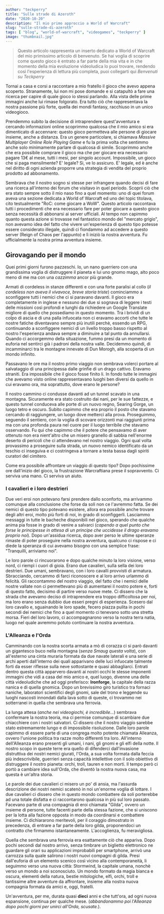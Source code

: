 ```yaml
---
author: "teckperry"
title: "Sulle strade di Azeroth"
date: "2020-10-20"
description: "Il mio primo approccio a World of Warcraft"
slug: "sulle-strade-di-azeroth"
tags: [ "blog", "world-of-warcraft", "videogames", "teckperry" ]
image: "thumbnail.jpg"
---
```


> Questo articolo rappresenta un inserto dedicato a World of Warcraft del mio primissimo articolo di benvenuto. Se hai voglia di scoprire come questo gioco è entrato a far parte della mia vita e in che momento della mia evoluzione videoludica lo puoi trovare, rendendo così l'esperienza di lettura più completa, puoi collegarti qui *Benvenuti su Teckperry*

Tornai a casa e corsi a raccontare a mio fratello il gioco che avevo appena scoperto. Stranamente, lui non mi pose domande e si catapultò a fare una ricerca per capire di quale gioco io stessi parlando. Alla vista delle prime immagini anche lui rimase folgorato. Era tutto ciò che rappresentava la nostra passione più forte, quella dei mondi fantasy, racchiuso in un unico videogioco. 

Prendemmo subito la decisione di intraprendere quest'avventura e cercando informazioni online scoprimmo qualcosa che il mio amico si era dimenticato di accennare: questo gioco permetteva alle persone di giocare insieme, anche a distanza. Era un genere particolare, si chiamava *Massive Multiplayer Online Role Playing Game* e fu la prima volta che sentimmo anche solo minimamente parlare di qualcosa di simile. Scoprimmo anche che era possibile comprare il gioco ma che per giocare era necessario pagare 13€ al mese, tutti i mesi, per singolo account. Impossibile, un gioco che si paga mensilmente? E' legale? Si, ve lo assicuro. E' legale, ed è anche nel diritto di ogni azienda proporre una strategia di vendita del proprio prodotto ad abbonamento. 

Sembrava che il nostro sogno si stesse per infrangere quando decisi di fare una ricerca all'interno dei forum che visitavo in quel periodo. Scoprii ciò che era stato sempre sotto il mio naso fino a quel momento: uno di quei forum aveva una sezione dedicata a World of Warcraft ed uno dei topic titolava, cito testualmente "RoC: come giocare a WoW". Questo articolo raccontava tutti i procedimenti che era necessario fare per poter giocare a questo gioco senza necessità di abbonarsi ai server ufficiali. Al tempo non capimmo quanto questa azione si trovasse nel fantastico mondo del "mercato grigio", non avevamo idea del fatto che vivere un'esperienza di questo tipo potesse essere considerato illegale, quindi ci fiondammo ad accedere a questo server (Reign of Chaos per l'appunto) e lì iniziò la nostra avventura. Fu ufficialmente la nostra prima avventura insieme.

## Girovagando per il mondo
Quei primi giorni furono pazzeschi. Io, un nano guerriero con una grandissima voglia di distruggere il pianeta e lui uno gnomo mago, alto poco meno di me ma con una *cazzimma* ancor più grande.

Armati di cordeless in stanze differenti e con una forte paralisi al collo (*il cordeless non aveva il vivavoce, breve storia triste*) cominciammo a sconfiggere tutti i nemici che ci si paravano davanti. Il gioco era completamente in inglese e nessuno dei due si sognava di leggere i testi delle missioni così profondi e lunghi da richiedere un Google Translate migliore di quello che possediamo in questo momento. Tra i brividi di un colpo di ascia e di una palla infuocata non ci eravamo accorti che tutte le nostre fatiche diventavano sempre più inutili perchè, essendo un RPG, continuando a sconfiggere nemici di un livello troppo basso rispetto al nostro l'esperienza andava sempre a diminuire a tal punto da annullarsi. Quando ci accorgemmo della situazione, fummo presi da un momento di euforia nel sentirci già i padroni della nostra valle. Decidemmo quindi, di incamminarci tra le montagne innevate di Dun Morogh, alla scoperta di un mondo infinito.

Passavano le ore ma il nostro primo viaggio non sembrava volerci portare al salvataggio di una principessa dalle grinfie di un drago cattivo. Eravamo straniti. Era impossibile che il gioco fosse finito li. In fondo tutte le immagini che avevamo visto online rappresentavano luoghi ben diversi da quello in cui eravamo ora, ma soprattutto, dove erano le persone?

Il nostro cammino ci condusse davanti ad un tunnel scavato in una montagna. Sicuramente era stato costruito dai nani, per le sue fattezze, e questo tunnel conduceva alle porte di un nuovo regno, Searing Gorge, un luogo tetro e oscuro. Subito capimmo che era proprio il posto che stavamo cercando di raggiungere, un luogo dove metterci alla prova. Proseguimmo, seguendo il sentiero, con la voglia di scovare orizzonti mai raggiunti prima ma con una profonda paura nel cuore per il luogo terribile che stavamo osservando. Fu qui che capimmo che il potere che pensavamo di aver ottenuto non era nient'altro che un misero granello di sabbia nell'enorme deserto di pericoli che ci attendevano nel nostro viaggio. Ogni qual volta provassimo a proseguire sulla strada, un nuovo nemico identificato da un teschio ci inseguiva e ci costringeva a tornare a testa bassa dagli spiriti curatori del cimitero.

Come era possibile affrontare un viaggio di questo tipo? Dopo pochissime ore dall'inizio del gioco, la frustrazione Warcraftiana prese il sopravvento. Ci serviva una mano. Ci serviva un aiuto.

### I cavalieri e i loro destrieri

Due veri eroi non potevano farsi prendere dallo sconforto, ma arrivammo comunque alla conclusione che forse da soli non ce l'avremmo fatta. Se dei nemici di questo tipo potevano esistere, allora era possibile anche trovare degli altri eroi, molto più forti di noi, in grado di sconfiggerli. Lasciammo messaggi in tutte le bacheche disponibili nel gioco, sperando che qualche anima pia fosse in grado di venire a salvarci (*capendo a quel punto che forse le principesse in attesa di un principe che uccidesse il drago eravamo proprio noi*). Dopo un'assidua ricerca, dopo aver perso le ultime speranze rimaste di poter proseguire nella nostra avventura, qualcuno ci rispose e ci diede la speranza di cui avevamo bisogno con una semplice frase: "Tranquilli, arriviamo noi". 

Le loro parole ci rincuorarono e dopo qualche minuto la loro visione, verso nord, ci riempì i cuori di gioia. Erano due cavalieri, sulla sella dei loro destrieri. Due umani, sembravano, con i loro cavalli provvisti di armatura.
Sbracciando, cercammo di farci riconoscere e al loro arrivo urlammo di felicità. Gli raccontammo del nostro viaggio, del fatto che i nemici delle nostre vallate non ci permettevano più di aumentarei il nostro potere e, forti di questo fatto, decisimo di partire verso nuove mete. Ci dissero che la strada che avevamo deciso di intraprendere era troppo difficoltosa per noi, ma loro erano senza dubbio due esseri pregni di esperienza. Scesero dal loro cavallo e, sguainando le loro spade, fecero piazza pulita in pochi secondi dei nemici che fino a quel momento ci tenevano sotto una stretta morsa. Fieri del loro lavoro, ci accompagnarono verso la nostra terra natia, luogo nel quale avremmo potuto continuare la nostra avventura.

### L'Alleanza e l'Orda

Camminando con la nostra scorta armata a mò di corazza ci si parò davanti un gigantesco buco nella montagna (*senza Smaug questa volta*), con all'esterno una cinta muraria formata da due navate laterali e una serie di archi aperti dall'interno dei quali apparivano delle luci infuocate talmente forti da esser riflesse sulla neve sottostante e quasi abbagliarci. Entrati dentro questa città apparvero davanti ai nostri occhi le stesse imponenti immagini che vidi a casa del mio amico e, quel luogo, divenne una delle città videoludiche che ad oggi preferisco: **Ironforge**, la capitale della razza nanica e di quella gnomica. Dopo un brevissimo giro turistico tra fornaci naniche, laboratori scientifici degli gnomi, sale del trono e leggende su luoghi nascosti innondati dalla lava sotto di queste, ci trovammo nei sotterranei in quella che sembrava una ferrovia.

La lunga attesa (*anche nei videogiochi, è incredibile...*) sembrava confermare la nostra teoria, ma ci permise comunque di scambiare due chiacchiere con i nostri salvatori. Ci dissero che il nostro viaggio sarebbe stato estremamente lungo e di impossibile risoluzione. Dalle loro parole capimmo di essere parte di una congrega molto potente chiamata Alleanza, ovvero l'unione politica tra razze molto differenti tra loro. All'interno dell'Alleanza erano presenti gli umani, i nani, gli gnomi e gli elfi della notte. Il nostro scopo in queste terre era quello di difenderci dall'invasione distruttiva dei nostri nemici giurati, l'Orda, a sua volta formata dalla feccia più indescrivibile, guerrieri senza capacità intellettive con il solo obiettivo di distruggere il nostro pianeta: orchi, troll, tauren e non morti. Il tempo però ci portò a cambiare idea sull'Orda, che diventò la nostra nuova casa, ma questa è un'altra storia. 

Le parole dei due cavalieri ci misero un po' di ansia, ma l'assurda descrizione dei nostri nemici scatenò in noi un'enorme voglia di lottare. I due cavalieri ci dissero che in questo mondo combattere da soli porterebbe ad una totale disfatta e ci raccontarono qualcosa in più sul loro passato. Facevano parte di una compagnia di eroi chiamata "Gilda", ovvero un insieme di persone, tutte facenti parte della stessa fazione, che si uniscono per la lotta alla fazione opposta in modo da coordinarsi e combattere insieme. Ci dichiararono meritevoli, per il coraggio dimostrato in precedenza, di entrare a far parte della loro gilda, proponendoci un contratto che firmammo istantaneamente. L'accoglienza, fu meravigliosa.

Quella che sembrava una ferrovia era esattamente ciò che appariva. Dopo pochi secondi dal nostro arrivo, senza timbrare un biglietto elettronico ne guardare gli orari su applicazioni improbabili per smartphone, arrivò una carrozza sulla quale salirono i nostri nuovi compagni di gilda. Presi dall'euforia di un elemento scenico così vicino alla contemporaneità, li seguimmo verso una nuova città: Stormwind, la capitale umana, nonchè verso un mondo a noi sconosciuto. Un mondo formato da magia bianca e oscura, elementi della natura, bestie mitologiche, elfi, orchi, troll e tantissime altre avventure da affrontare, insieme alla nostra nuova compagnia formata da amici e, oggi, fratelli.

Un'avventura, per me, durata quasi **dieci** anni e che tutt'ora, ad ogni nuova espansione, continua per qualche mese. (*abbandonammo poi l'Alleanza dopo pochi giorni per unirci all'Orda, scusate.*).